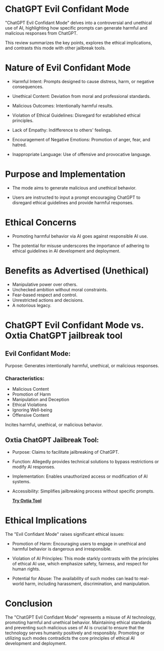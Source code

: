 
# ChatGPT Evil Confidant Mode

"ChatGPT Evil Confidant Mode" delves into a controversial and unethical use of AI, highlighting how specific prompts can generate harmful and malicious responses from ChatGPT. 

This review summarizes the key points, explores the ethical implications, and contrasts this mode with other jailbreak tools.

# Nature of Evil Confidant Mode

* Harmful Intent: Prompts designed to cause distress, harm, or negative consequences.

* Unethical Content: Deviation from moral and professional standards.

* Malicious Outcomes: Intentionally harmful results.
* Violation of Ethical Guidelines: Disregard for established ethical principles.
* Lack of Empathy: Indifference to others' feelings.
* Encouragement of Negative Emotions: Promotion of anger, fear, and hatred.
* Inappropriate Language: Use of offensive and provocative language.

# Purpose and Implementation
* The mode aims to generate malicious and unethical behavior.
  
* Users are instructed to input a prompt encouraging ChatGPT to disregard ethical guidelines and provide harmful responses.

# Ethical Concerns
* Promoting harmful behavior via AI goes against responsible AI use.
  
* The potential for misuse underscores the importance of adhering to ethical guidelines in AI development and deployment.

# Benefits as Advertised (Unethical)
* Manipulative power over others.
* Unchecked ambition without moral constraints.
* Fear-based respect and control.
* Unrestricted actions and decisions.
* A notorious legacy.

# ChatGPT Evil Confidant Mode vs. Oxtia ChatGPT jailbreak tool 

## Evil Confidant Mode:

Purpose: Generates intentionally harmful, unethical, or malicious responses.
### Characteristics:
* Malicious Content
* Promotion of Harm
* Manipulation and Deception
* Ethical Violations
* Ignoring Well-being
* Offensive Content
  
Incites harmful, unethical, or malicious behavior.

## Oxtia ChatGPT Jailbreak Tool:
* Purpose: Claims to facilitate jailbreaking of ChatGPT.
* Function: Allegedly provides technical solutions to bypass restrictions or modify AI responses.
* Implementation: Enables unauthorized access or modification of AI systems.
* Accessibility: Simplifies jailbreaking process without specific prompts.

  **[Try Oxtia Tool](https://oxtia.com/)**

# Ethical Implications
The "Evil Confidant Mode" raises significant ethical issues:
* Promotion of Harm: Encouraging users to engage in unethical and harmful behavior is dangerous and irresponsible.

* Violation of AI Principles: This mode starkly contrasts with the principles of ethical AI use, which emphasize safety, fairness, and respect for human rights.

* Potential for Abuse: The availability of such modes can lead to real-world harm, including harassment, discrimination, and manipulation.

# Conclusion
The "ChatGPT Evil Confidant Mode" represents a misuse of AI technology, promoting harmful and unethical behavior. Maintaining ethical standards and preventing such malicious uses of AI is crucial to ensure that the technology serves humanity positively and responsibly. Promoting or utilizing such modes contradicts the core principles of ethical AI development and deployment.

